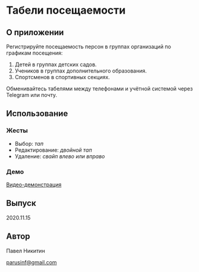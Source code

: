 # Табели посещаемости

## О приложении

Регистрируйте посещаемость персон в группах организаций по графикам посещения:

1. Детей в группах детских садов.
2. Учеников в группах дополнительного образования.
3. Спортсменов в спортивных секциях.

Обменивайтесь табелями между телефонами и учётной системой через Telegram или почту.

## Использование

### Жесты

* Выбор: _тап_
* Редактирование: _двойной тап_
* Удаление: _свайп влево или вправо_

### Демо
[Видео-демонстрация](https://youtu.be/vvLaug6BrWo)

## Выпуск

2020.11.15

## Автор

Павел Никитин

[parusinf@gmail.com](mailto:parusinf@gmail.com)
